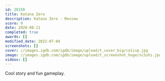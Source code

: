 ```yaml
---
id: 20150
title: Katana Zero
description: Katana Zero - Review
score: 9
date: 2020-08-11
completed: true
awards: []
modified_date: 2022-07-04
screenshots: []
cover: //images.igdb.com/igdb/image/upload/t_cover_big/co1isp.jpg
image: //images.igdb.com/igdb/image/upload/t_screenshot_huge/sc5zhi.jpg
videos: []
---
```

Cool story and fun gameplay.